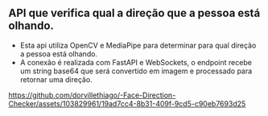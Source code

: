 ## API que verifica qual a direção que a pessoa está olhando.

- Esta api utiliza OpenCV e MediaPipe para determinar para qual direção a pessoa está olhando.
- A conexão é realizada com FastAPI e WebSockets, o endpoint recebe um string base64 que será convertido em imagem e processado para retornar uma direção.



https://github.com/dorvillethiago/-Face-Direction-Checker/assets/103829961/19ad7cc4-8b31-409f-9cd5-c90eb7693d25

